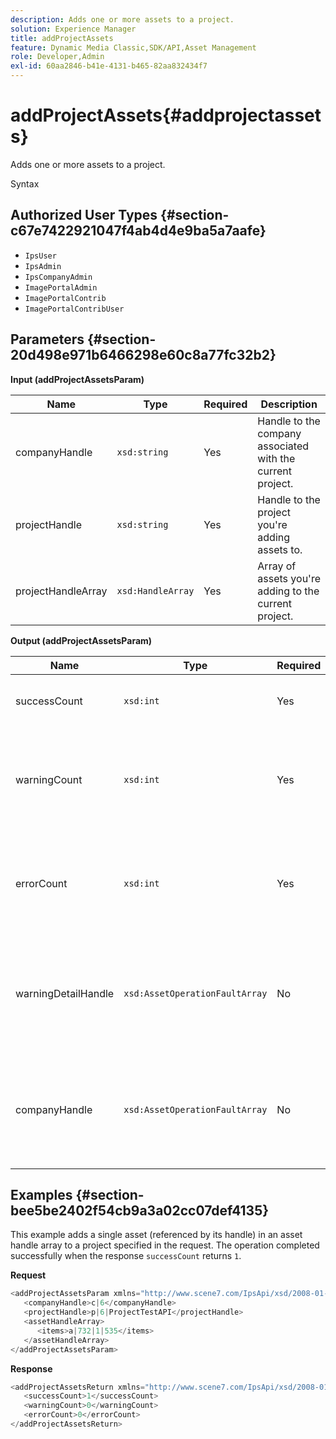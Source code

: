 ```yaml
---
description: Adds one or more assets to a project.
solution: Experience Manager
title: addProjectAssets
feature: Dynamic Media Classic,SDK/API,Asset Management
role: Developer,Admin
exl-id: 60aa2846-b41e-4131-b465-82aa832434f7
---
```

# addProjectAssets{#addprojectassets}

Adds one or more assets to a project.

 Syntax 

## Authorized User Types {#section-c67e7422921047f4ab4d4e9ba5a7aafe}

* `IpsUser` 
* `IpsAdmin` 
* `IpsCompanyAdmin` 
* `ImagePortalAdmin` 
* `ImagePortalContrib` 
* `ImagePortalContribUser`

## Parameters {#section-20d498e971b6466298e60c8a77fc32b2}

**Input (addProjectAssetsParam)** 

|  Name  | Type  | Required  | Description  |
|---|---|---|---|
|  companyHandle  | `xsd:string`  | Yes  | Handle to the company associated with the current project.  |
|  projectHandle  | `xsd:string`  | Yes  | Handle to the project you're adding assets to.  |
|  projectHandleArray  | `xsd:HandleArray`  | Yes  | Array of assets you're adding to the current project.  |

**Output (addProjectAssetsParam)** 

|  Name  | Type  | Required  | Description  |
|---|---|---|---|
|  successCount  | `xsd:int`  | Yes  | The number of assets added successfully.  |
|  warningCount  | `xsd:int`  | Yes  | The number of warnings generated when the operation attempted to add assets to a project.  |
|  errorCount  | `xsd:int`  | Yes  | The number of errors generated when the operation attempted to add assets to a project.  |
|  warningDetailHandle  | `xsd:AssetOperationFaultArray`  | No  | Array of warnings generated by assets when the operation attempted to add them to a project.  |
|  companyHandle  | `xsd:AssetOperationFaultArray`  | No  | Array of errors generated by assets when the operation attempted to add them to a project.  |

## Examples {#section-bee5be2402f54cb9a3a02cc07def4135}

This example adds a single asset (referenced by its handle) in an asset handle array to a project specified in the request. The operation completed successfully when the response `successCount` returns `1`.

**Request** 

```java
<addProjectAssetsParam xmlns="http://www.scene7.com/IpsApi/xsd/2008-01-15">
   <companyHandle>c|6</companyHandle>
   <projectHandle>p|6|ProjectTestAPI</projectHandle>
   <assetHandleArray>
      <items>a|732|1|535</items>
   </assetHandleArray>
</addProjectAssetsParam>

```

**Response** 

```java
<addProjectAssetsReturn xmlns="http://www.scene7.com/IpsApi/xsd/2008-01-15">
   <successCount>1</successCount>
   <warningCount>0</warningCount>
   <errorCount>0</errorCount>
</addProjectAssetsReturn>
```
